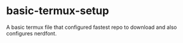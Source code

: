 # basic-termux-setup
A basic termux file that configured fastest repo to download and also configures nerdfont.
